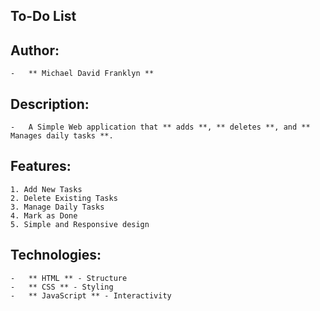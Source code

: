 ## To-Do List

## Author:
    -   ** Michael David Franklyn **

## Description:
    -   A Simple Web application that ** adds **, ** deletes **, and ** Manages daily tasks **.

## Features:
    1. Add New Tasks
    2. Delete Existing Tasks
    3. Manage Daily Tasks
    4. Mark as Done
    5. Simple and Responsive design

## Technologies:
    -   ** HTML ** - Structure
    -   ** CSS ** - Styling
    -   ** JavaScript ** - Interactivity



